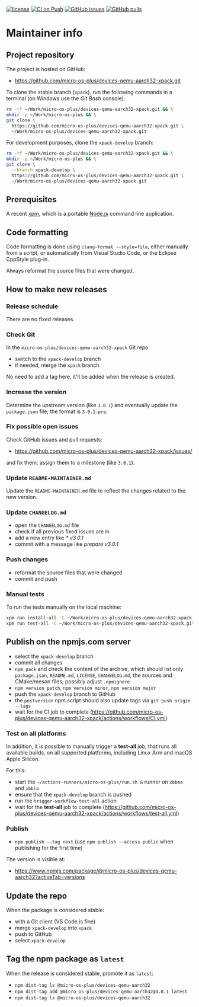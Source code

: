 [![license](https://img.shields.io/github/license/micro-os-plus/devices-qemu-aarch32-xpack)](https://github.com/micro-os-plus/devices-qemu-aarch32-xpack/blob/xpack/LICENSE)
[![CI on Push](https://github.com/micro-os-plus/devices-qemu-aarch32-xpack/actions/workflows/CI.yml/badge.svg)](https://github.com/micro-os-plus/devices-qemu-aarch32-xpack/actions/workflows/CI.yml)
[![GitHub issues](https://img.shields.io/github/issues/micro-os-plus/devices-qemu-aarch32-xpack.svg)](https://github.com/micro-os-plus/devices-qemu-aarch32-xpack/issues/)
[![GitHub pulls](https://img.shields.io/github/issues-pr/micro-os-plus/devices-qemu-aarch32-xpack.svg)](https://github.com/micro-os-plus/devices-qemu-aarch32-xpack/pulls)

# Maintainer info

## Project repository

The project is hosted on GitHub:

- <https://github.com/micro-os-plus/devices-qemu-aarch32-xpack.git>

To clone the stable branch (`xpack`), run the following commands in a
terminal (on Windows use the _Git Bash_ console):

```sh
rm -rf ~/Work/micro-os-plus/devices-qemu-aarch32-xpack.git && \
mkdir -p ~/Work/micro-os-plus && \
git clone \
  https://github.com/micro-os-plus/devices-qemu-aarch32-xpack.git \
  ~/Work/micro-os-plus/devices-qemu-aarch32-xpack.git
```

For development purposes, clone the `xpack-develop` branch:

```sh
rm -rf ~/Work/micro-os-plus/devices-qemu-aarch32-xpack.git && \
mkdir -p ~/Work/micro-os-plus && \
git clone \
  --branch xpack-develop \
  https://github.com/micro-os-plus/devices-qemu-aarch32-xpack.git \
  ~/Work/micro-os-plus/devices-qemu-aarch32-xpack.git
```

## Prerequisites

A recent [xpm](https://xpack.github.io/xpm/), which is a portable
[Node.js](https://nodejs.org/) command line application.

## Code formatting

Code formatting is done using `clang-format --style=file`, either manually
from a script, or automatically from Visual Studio Code, or the Eclipse
CppStyle plug-in.

Always reformat the source files that were changed.

## How to make new releases

### Release schedule

There are no fixed releases.

### Check Git

In the `micro-os-plus/devices-qemu-aarch32-xpack` Git repo:

- switch to the `xpack-develop` branch
- if needed, merge the `xpack` branch

No need to add a tag here, it'll be added when the release is created.

### Increase the version

Determine the upstream version (like `3.0.1`) and eventually update the
`package.json` file; the format is `3.0.1-pre`.

### Fix possible open issues

Check GitHub issues and pull requests:

- <https://github.com/micro-os-plus/devices-qemu-aarch32-xpack/issues/>

and fix them; assign them to a milestone (like `3.0.1`).

### Update `README-MAINTAINER.md`

Update the `README-MAINTAINER.md` file to reflect the changes
related to the new version.

### Update `CHANGELOG.md`

- open the `CHANGELOG.md` file
- check if all previous fixed issues are in
- add a new entry like _* v3.0.1_
- commit with a message like _prepare v3.0.1_

### Push changes

- reformat the source files that were changed
- commit and push

### Manual tests

To run the tests manually on the local machine:

```sh
xpm run install-all -C ~/Work/micro-os-plus/devices-qemu-aarch32-xpack.git
xpm run test-all -C ~/Work/micro-os-plus/devices-qemu-aarch32-xpack.git
```

## Publish on the npmjs.com server

- select the `xpack-develop` branch
- commit all changes
- `npm pack` and check the content of the archive, which should list
  only `package.json`, `README.md`, `LICENSE`, `CHANGELOG.md`,
  the sources and CMake/meson files;
  possibly adjust `.npmignore`
- `npm version patch`, `npm version minor`, `npm version major`
- push the `xpack-develop` branch to GitHub
- the `postversion` npm script should also update tags via `git push origin --tags`
- wait for the CI job to complete
  (<https://github.com/micro-os-plus/devices-qemu-aarch32-xpack/actions/workflows/CI.yml>)

### Test on all platforms

In addition, it is possible to manually trigger a **test-all** job, that
runs all available builds, on all supported platforms, including Linux Arm
and macOS Apple Silicon.

For this:

- start the `~/actions-runners/micro-os-plus/run.sh &` runner on `xbbma` and `xbbla`
- ensure that the `xpack-develop` branch is pushed
- run the `trigger-workflow-test-all` action
- wait for the **test-all** job to complete
  (<https://github.com/micro-os-plus/devices-qemu-aarch32-xpack/actions/workflows/test-all.yml>)

### Publish

- `npm publish --tag next` (use `npm publish --access public` when
  publishing for the first time)

The version is visible at:

- <https://www.npmjs.com/package/@micro-os-plus/devices-qemu-aarch32?activeTab=versions>

## Update the repo

When the package is considered stable:

- with a Git client (VS Code is fine)
- merge `xpack-develop` into `xpack`
- push to GitHub
- select `xpack-develop`

## Tag the npm package as `latest`

When the release is considered stable, promote it as `latest`:

- `npm dist-tag ls @micro-os-plus/devices-qemu-aarch32`
- `npm dist-tag add @micro-os-plus/devices-qemu-aarch32@3.0.1 latest`
- `npm dist-tag ls @micro-os-plus/devices-qemu-aarch32`
